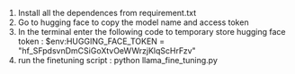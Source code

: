 1. Install all the dependences from requirement.txt
2. Go to hugging face to copy the model name and access token
3. In the terminal enter the following code to temporary store hugging face token : $env:HUGGING_FACE_TOKEN = "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"
4. run the finetuning script : python llama_fine_tuning.py 
